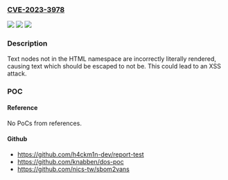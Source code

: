 ### [CVE-2023-3978](https://cve.mitre.org/cgi-bin/cvename.cgi?name=CVE-2023-3978)
![](https://img.shields.io/static/v1?label=Product&message=golang.org%2Fx%2Fnet%2Fhtml&color=blue)
![](https://img.shields.io/static/v1?label=Version&message=0%3C%200.13.0%20&color=brighgreen)
![](https://img.shields.io/static/v1?label=Vulnerability&message=CWE-79%3A%20Improper%20Neutralization%20of%20Input%20During%20Web%20Page%20Generation%20('Cross-site%20Scripting')&color=brighgreen)

### Description

Text nodes not in the HTML namespace are incorrectly literally rendered, causing text which should be escaped to not be. This could lead to an XSS attack.

### POC

#### Reference
No PoCs from references.

#### Github
- https://github.com/h4ckm1n-dev/report-test
- https://github.com/knabben/dos-poc
- https://github.com/nics-tw/sbom2vans


